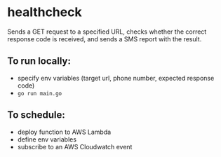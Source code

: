 # healthcheck

Sends a GET request to a specified URL, checks whether the correct response code is received, and sends a SMS report with the result.

## To run locally:
- specify env variables (target url, phone number, expected response code)
- `go run main.go`

## To schedule:
- deploy function to AWS Lambda
- define env variables
- subscribe to an AWS Cloudwatch event
